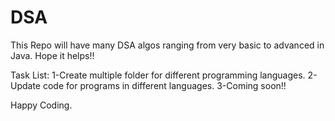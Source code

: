 # DSA
This Repo will have many DSA algos ranging from very basic to advanced in Java. Hope it helps!!

Task List:
    1-Create multiple folder for different programming languages.
    2-Update code for programs in different languages.
    3-Coming soon!!

Happy Coding.